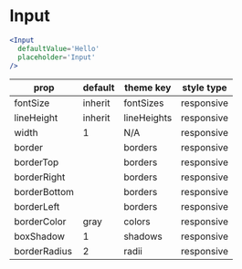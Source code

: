 # Input

```.jsx
<Input
  defaultValue='Hello'
  placeholder='Input'
/>
```

prop | default | theme key | style type
---|---|---|---
fontSize | inherit | fontSizes | responsive
lineHeight | inherit | lineHeights | responsive
width | 1 | N/A | responsive
border |  | borders | responsive
borderTop |  | borders | responsive
borderRight |  | borders | responsive
borderBottom |  | borders | responsive
borderLeft |  | borders | responsive
borderColor | gray | colors | responsive
boxShadow | 1 | shadows | responsive
borderRadius | 2 | radii | responsive